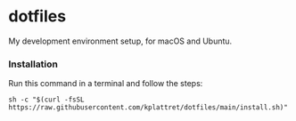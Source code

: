 # dotfiles

My development environment setup, for macOS and Ubuntu.

### Installation

Run this command in a terminal and follow the steps:

```shell
sh -c "$(curl -fsSL https://raw.githubusercontent.com/kplattret/dotfiles/main/install.sh)"
```
